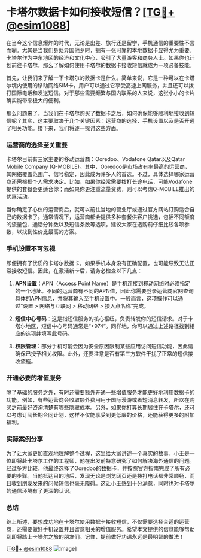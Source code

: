 # 卡塔尔数据卡如何接收短信？[[TG💪+ @esim1088](https://t.me/s/esim1088)]

在当今这个信息爆炸的时代，无论是出差、旅行还是留学，手机通信的重要性不言而喻。尤其是当我们身处异国他乡时，拥有一张可靠的本地数据卡显得尤为重要。卡塔尔作为中东地区的经济和文化中心，吸引了大量游客和商务人士。如果你也计划前往卡塔尔，那么了解如何使用卡塔尔的数据卡接收短信就成为一项必备技能。

首先，让我们来了解一下卡塔尔的数据卡是什么。简单来说，它是一种可以在卡塔尔境内使用的移动网络SIM卡，用户可以通过它享受高速上网服务，并且还可以拨打国际电话和发送短信。对于那些需要频繁与国内联系的人来说，这张小小的卡片确实能带来极大的便利。

那么问题来了，当我们在卡塔尔购买了数据卡之后，如何确保能够顺利地接收到短信呢？其实，这主要取决于几个关键因素：运营商的选择、手机设置以及是否开通了相关功能。接下来，我们将逐一探讨这些方面。

### 运营商的选择至关重要

卡塔尔目前有三家主要的移动运营商：Ooredoo、Vodafone Qatar以及Qatar Mobile Company (Q-MOBILE)。其中，Ooredoo是市场占有率最高的运营商，其网络覆盖范围广、信号稳定，因此成为许多人的首选。不过，具体选择哪家运营商还需根据个人需求决定。比如，如果你经常需要拨打长途电话，可能Vodafone提供的套餐会更适合你；而如果你更注重流量资费，则可以考虑Q-MOBILE推出的优惠活动。

当你确定了心仪的运营商后，就可以前往当地的营业厅或通过官方网站订购适合自己的数据卡了。通常情况下，运营商都会提供多种套餐供客户挑选，包括不同额度的流量包、通话分钟数以及短信条数等选项。建议大家在选购前仔细比较各项参数，以找到性价比最高的方案。

### 手机设置不可忽视

即便拥有了优质的卡塔尔数据卡，如果手机本身没有正确配置，也可能导致无法正常接收短信。因此，在激活新卡后，请务必检查以下几点：

1. **APN设置**：APN（Access Point Name）是手机连接到移动网络时必须指定的一个地址。不同的运营商有不同的APN值，因此你需要登录运营商官网查询具体的APN信息，并将其输入至手机设置中。一般而言，这项操作可以通过“设置 > 网络与互联网 > 移动网络 > 接入点名称”完成。
   
2. **短信中心号码**：这是指短信服务的核心枢纽，负责转发你的短信请求。对于卡塔尔地区，短信中心号码通常是“+974”。同样地，你可以通过上述路径找到相应的选项并填写此号码。

3. **权限管理**：部分手机可能会因为安全原因限制某些应用访问短信功能，因此请确保已授予相关权限。此外，还要注意是否有第三方软件干扰了正常的短信接收流程。

### 开通必要的增值服务

除了基础的服务之外，有时还需要额外开通一些增值服务才能更好地利用数据卡的功能。例如，有些运营商会收取额外费用用于国际漫游或者短消息转发，所以在购买之前最好咨询清楚有哪些隐藏成本。另外，如果你打算长期居住在卡塔尔，还可以考虑订阅长期合同计划，这样不仅能享受到更低廉的价格，还能获得更多的附加福利。

### 实际案例分享

为了让大家更加直观地理解整个过程，这里给大家讲述一个真实的故事。小王是一位即将赴卡塔尔工作的工程师，他在出发前特意研究了如何解决海外通信的问题。经过多方比较，他最终选择了Ooredoo的数据卡，并按照官方指南完成了所有必要的步骤。当他抵达目的地后，发现无论是浏览网页还是拨打电话都非常顺畅，而且收到朋友发来的问候短信也毫无障碍。这让小王感到十分满意，同时也对卡塔尔的通信环境有了更深的认识。

### 总结

综上所述，要想成功地在卡塔尔使用数据卡接收短信，不仅需要选择合适的运营商，还需要做好手机设置并且留意相关的增值服务。希望本文提供的信息能够帮助到即将踏上卡塔尔之旅的朋友们。记住，提前做好功课永远是最明智的做法！

[[TG💪+ @esim1088](https://t.me/s/esim1088) ![Image](https://i.postimg.cc/4NQfJmqS/Snipaste-2025-05-13-00-14-12.png)]